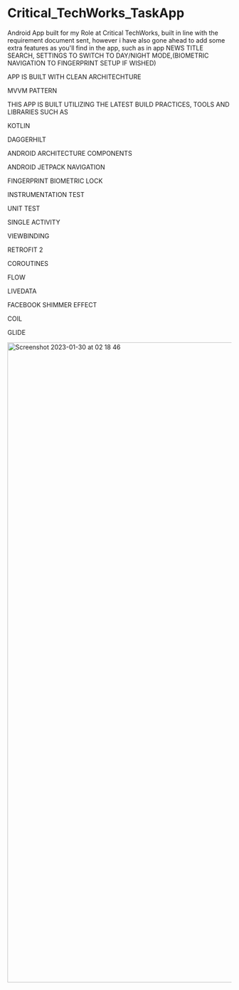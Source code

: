 # Critical_TechWorks_TaskApp
Android App built for my Role at Critical TechWorks, built in line with the requirement document sent, however i have also gone ahead to add some extra features as you'll find in the app, such as in app NEWS TITLE SEARCH, SETTINGS TO SWITCH TO DAY/NIGHT MODE,(BIOMETRIC NAVIGATION TO FINGERPRINT SETUP IF WISHED)



APP IS BUILT WITH CLEAN ARCHITECHTURE 

MVVM PATTERN

THIS APP IS BUILT UTILIZING THE LATEST BUILD PRACTICES, TOOLS AND LIBRARIES SUCH AS

KOTLIN

DAGGERHILT 

ANDROID ARCHITECTURE COMPONENTS

ANDROID JETPACK NAVIGATION

FINGERPRINT BIOMETRIC LOCK

INSTRUMENTATION TEST

UNIT TEST

SINGLE ACTIVITY

VIEWBINDING 

RETROFIT 2

COROUTINES 

FLOW

LIVEDATA

FACEBOOK SHIMMER EFFECT

COIL

GLIDE



<img width="1440" alt="Screenshot 2023-01-30 at 02 18 46" src="https://user-images.githubusercontent.com/44091450/215368934-2ebd54d3-d8f5-4cb6-b883-24d68fa517e8.png">
<img width="1440" alt="Screenshot 2023-01-30 at 02 08 42" src="https://user-images.githubusercontent.com/44091450/215368946-c7ac4478-860b-4



